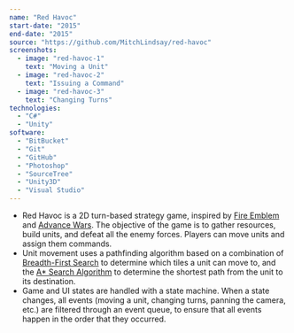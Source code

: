 ```yaml
---
name: "Red Havoc"
start-date: "2015"
end-date: "2015"
source: "https://github.com/MitchLindsay/red-havoc"
screenshots:
  - image: "red-havoc-1"
    text: "Moving a Unit"
  - image: "red-havoc-2"
    text: "Issuing a Command"
  - image: "red-havoc-3"
    text: "Changing Turns"
technologies:
  - "C#"
  - "Unity"
software:
  - "BitBucket"
  - "Git"
  - "GitHub"
  - "Photoshop"
  - "SourceTree"
  - "Unity3D"
  - "Visual Studio"
---
```

+ Red Havoc is a 2D turn-based strategy game, inspired by [Fire Emblem](https://en.wikipedia.org/wiki/Fire_Emblem) and [Advance Wars](https://en.wikipedia.org/wiki/Advance_Wars). The objective of the game is to gather resources, build units, and defeat all  the enemy forces. Players can move units and assign them commands.
+ Unit movement uses a pathfinding algorithm based on a combination of [Breadth-First Search](https://en.wikipedia.org/wiki/Breadth-first_search) to determine which tiles a unit can move to, and the [A* Search Algorithm](https://en.wikipedia.org/wiki/A*_search_algorithm) to determine the shortest path from the unit to its destination.
+ Game and UI states are handled with a state machine. When a state changes, all events (moving a unit, changing turns, panning the camera, etc.) are filtered through an event queue, to ensure that all events happen in the order that they occurred.
